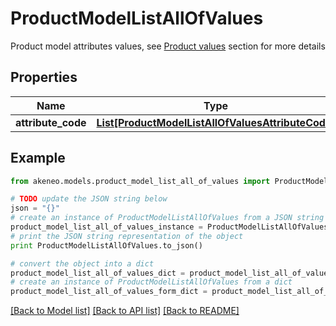 # ProductModelListAllOfValues

Product model attributes values, see <a href='/concepts/products.html#focus-on-the-product-values'>Product values</a> section for more details

## Properties
Name | Type | Description | Notes
------------ | ------------- | ------------- | -------------
**attribute_code** | [**List[ProductModelListAllOfValuesAttributeCode]**](ProductModelListAllOfValuesAttributeCode.md) |  | [optional] 

## Example

```python
from akeneo.models.product_model_list_all_of_values import ProductModelListAllOfValues

# TODO update the JSON string below
json = "{}"
# create an instance of ProductModelListAllOfValues from a JSON string
product_model_list_all_of_values_instance = ProductModelListAllOfValues.from_json(json)
# print the JSON string representation of the object
print ProductModelListAllOfValues.to_json()

# convert the object into a dict
product_model_list_all_of_values_dict = product_model_list_all_of_values_instance.to_dict()
# create an instance of ProductModelListAllOfValues from a dict
product_model_list_all_of_values_form_dict = product_model_list_all_of_values.from_dict(product_model_list_all_of_values_dict)
```
[[Back to Model list]](../README.md#documentation-for-models) [[Back to API list]](../README.md#documentation-for-api-endpoints) [[Back to README]](../README.md)


